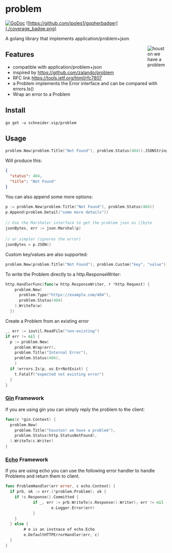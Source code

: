 # problem

[![GoDoc](https://godoc.org/schneider.vip/problem?status.svg)](https://godoc.org/schneider.vip/problem)
![https://github.com/jpoles1/gopherbadger](./coverage_badge.png)

A golang library that implements application/problem+json

<img align="right" width="60px" title="houston we have a problem" src="https://raw.githubusercontent.com/egonelbre/gophers/master/.thumb/vector/science/rocket.png">

## Features

* compatible with application/problem+json
* inspired by https://github.com/zalando/problem
* RFC link https://tools.ietf.org/html/rfc7807
* a Problem implements the Error interface and can be compared with errors.Is()
* Wrap an error to a Problem

## Install

```
go get -u schneider.vip/problem
```

## Usage

```go
problem.New(problem.Title("Not Found"), problem.Status(404)).JSONString()
```

Will produce this:

```json
{
  "status": 404,
  "title": "Not Found"
}
```

You can also append some more options:

```go
p := problem.New(problem.Title("Not Found"), problem.Status(404))
p.Append(problem.Detail("some more details"))

// Use the Marshaler interface to get the problem json as []byte
jsonBytes, err := json.Marshal(p)

// or simpler (ignores the error)
jsonBytes = p.JSON()

```

Custom key/values are also supported:

```go
problem.New(problem.Title("Not Found"), problem.Custom("key", "value"))
```

To write the Problem directly to a http.ResponseWriter:

```go
http.HandlerFunc(func(w http.ResponseWriter, r *http.Request) {
    problem.New(
      problem.Type("https://example.com/404"),
      problem.Status(404)
    ).WriteTo(w)
  })
```

Create a Problem from an existing error

```go
_, err := ioutil.ReadFile("non-existing")
if err != nil {
  p := problem.New(
    problem.Wrap(err),
    problem.Title("Internal Error"),
    problem.Status(404),
    )
  if !errors.Is(p, os.ErrNotExist) {
    t.Fatalf("expected not existing error")
  }
}
```


### [Gin](https://github.com/gin-gonic/gin) Framework
If you are using gin you can simply reply the problem to the client:

```go
func(c *gin.Context) {
  problem.New(
    problem.Title("houston! we have a problem"),
    problem.Status(http.StatusNotFound),
  ).WriteTo(c.Writer)
}
```

### [Echo]() Framework
If you are using echo you can use the following error handler to handle Problems and return them to client.

```go
func ProblemHandler(err error, c echo.Context) {
  if prb, ok := err.(*problem.Problem); ok {
    if !c.Response().Committed {
            if _, err := prb.WriteTo(c.Response().Writer); err != nil {
                    e.Logger.Error(err)
            }
    }
  } else {
        # e is an instnace of echo.Echo
        e.DefaultHTTPErrorHandler(err, c)
  }
}
```
